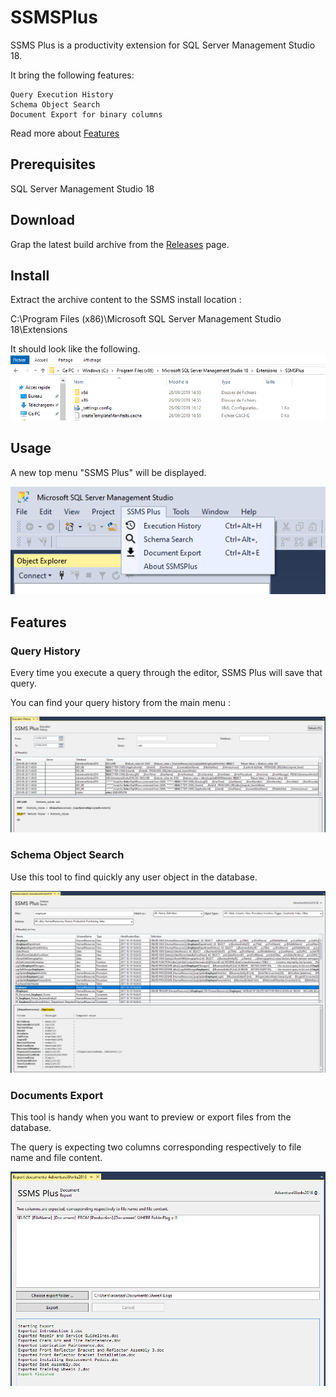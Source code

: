# SSMSPlus
SSMS Plus is a productivity extension for SQL Server Management Studio 18.

It bring the following features:

    Query Execution History
    Schema Object Search
    Document Export for binary columns

Read more about [Features](#Features)

## Prerequisites
SQL Server Management Studio 18

## Download
Grap the latest build archive from the [Releases](https://github.com/akarzazi/SSMSPlus/releases) page.

## Install
Extract the archive content to the SSMS install location :

C:\Program Files (x86)\Microsoft SQL Server Management Studio 18\Extensions

It should look like the following.
![Alt text](docs/illustrations/install-folder-screen.png?raw=true "Title")

## Usage
A new top menu "SSMS Plus" will be displayed.

![Alt text](docs/illustrations/menu-screen.png?raw=true "Title")

## <a id="Features"></a>Features ##

### Query History

Every time you execute a query through the editor, SSMS Plus will save that query.

You can find your query history from the main menu :

![Alt text](docs/illustrations/history-screen.png?raw=true "Title")

### Schema Object Search

Use this tool to find quickly any user object in the database.

![Alt text](docs/illustrations/schema-search-screen.png?raw=true "Title")

### Documents Export

This tool is handy when you want to preview or export files from the database.

The query is expecting two columns corresponding respectively to file name and file content.

![Alt text](docs/illustrations/document-export-screen.png?raw=true "Title")


